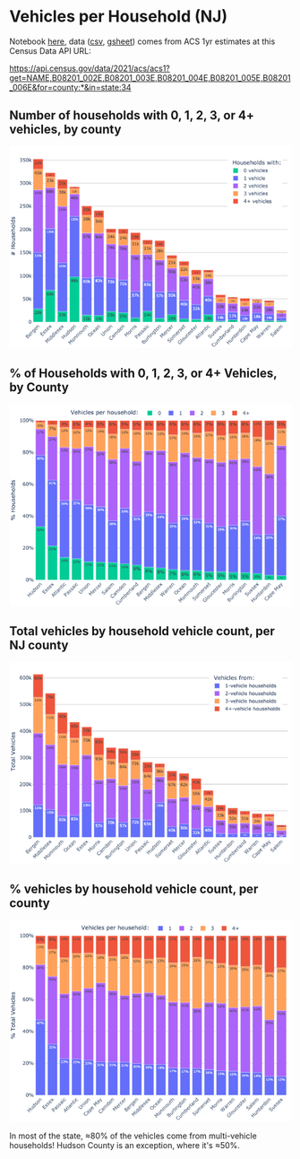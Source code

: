 # Vehicles per Household (NJ)

Notebook [here](../nbs/NJ.ipynb), data ([csv](vehicles2021.csv), [gsheet]) comes from ACS 1yr estimates at this Census Data API URL:

https://api.census.gov/data/2021/acs/acs1?get=NAME,B08201_002E,B08201_003E,B08201_004E,B08201_005E,B08201_006E&for=county:*&in=state:34

## Number of households with 0, 1, 2, 3, or 4+ vehicles, by county <a id="hvc"></a>
![](households_by_vehicle_count.png)

## % of Households with 0, 1, 2, 3, or 4+ Vehicles, by County <a id="hvcp"></a>
![](households_by_vehicle_count_pcts.png)

## Total vehicles by household vehicle count, per NJ county <a id="vhc"></a>
![](vehicles_by_household_count.png)

## % vehicles by household vehicle count, per county <a id="vhcp"></a>
![](vehicles_by_household_count_pcts.png)

In most of the state, ≈80% of the vehicles come from multi-vehicle households! Hudson County is an exception, where it's ≈50%.

[gsheet]: https://docs.google.com/spreadsheets/d/10XN880YN-x7sme1tUTYUFwV9Y91EyQ4FRjth6AmhuQY/edit

